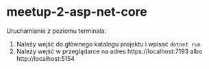 # meetup-2-asp-net-core
Uruchamianie
z poziomu terminala:
1. Należy wejść do głównego katalogu projektu i wpisać ```dotnet run```
2. Należy wejść w przeglądarce na adres https://localhost:7193 albo http://localhost:5154
